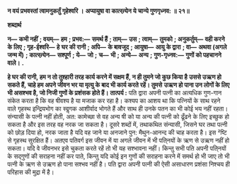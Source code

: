 **न वयं प्रभवस्तां त्वामनुकर्तुं गृहेश्वरि ।** **अप्यायुषा वा कात्स्न्र्येन ये चान्ये गुणगृध्नव: ॥ २१॥** 

**शब्दार्थ** 

**न—** **कभी नहीं** **; वयम्—** **हम** **; प्रभव:—** **समर्थ हैं** **; ताम्—** **उस** **; त्वाम्—** **तुमको** **; अनुकर्तुम्—** **वही करने के लिए** **; गृह-ईश्वरि—** **हे** **घर की रानी** **; अपि—** **के बावजूद** **; आयुषा—** **आयु के द्वारा** **; वा—** **अथवा (अगले जन्म में)** **; कात्स्न्र्येन—** **सश्पूर्ण** **; ये—** **जो** **;** **च—** **भी** **; अन्ये—** **अन्य** **; गुण-गृध्नव:—** **गुणों को पहचानने वाले।** **.** 

**हे घर की रानी, हम न तो तुश्हारी तरह कार्य करने में सक्षम हैं, न ही तुमने जो कुछ किया है** **उससे उऋण हो सकते हैं, चाहे हम अपने जीवन भर या मृत्यु के बाद भी कार्य करते रहें। तुमसे** **उऋण हो पाना उन लोगों के लिए भी असश्भव है, जो निजी गुणों के प्रशंसक होते हैं।** **तात्पर्य :** पति द्वारा अपनी पत्नी का अत्यधिक गुण-गान संकेत करता है कि वह षीवश्य है या मजाक कर रहा है। कश्यप का आशय था कि पत्नियों के साथ रहने वाले गृहस्थ इन्द्रियभोग का स्वॢगक आशीर्वाद भोगते हैं और साथ ही उनके पतन का भी कोई भय नहीं रहता। संन्यासी के पत्नी नहीं होती, अत: कामेच्छा से वह अन्य षी को या अन्य की पत्नी को ढूँढने के लिए इच्छुक हो सकता है और इस तरह वह नरक जा सकता है। दूसरे शब्दों में, तथाकथित संन्यासी, जिसने घर तथा पत्नी को छोड़ दिया हो, नरक जाता है यदि वह जाने या अनजाने पुन: मैथुन-आनन्द की चाह करता है। इस ²ष्टि से गृहस्थ सुरक्षित हैं। अतएव पतिवर्ग इस जीवन में या अगले जीवन में भी पति्नयों के ऋण से उऋण नहीं हो सकता। यदि वे जीवनभर इसे चुकता करते रहें तो भी यह सश्भावना नहीं। किन्तु सभी पति अपनी पति्नयों के सद्गुणों की सराहना नहीं कर पाते, किन्तु यदि कोई इन गुणों की सराहना करने में समर्थ हो भी जाए तो भी पत्नी के ऋण से उऋण हो पाना सश्भव नहीं है। पति द्वारा अपनी पत्नी की ऐसी असाधारण प्रशंसा निश्चय ही परिहास की मुद्रा में है।  
